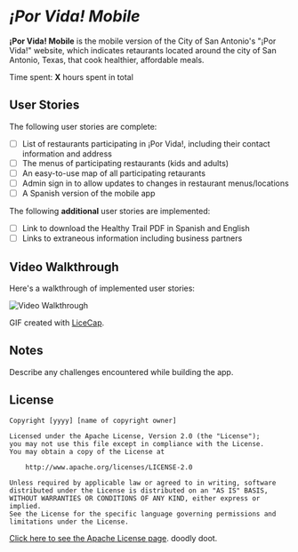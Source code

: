 # *¡Por Vida! Mobile*

**¡Por Vida! Mobile** is the mobile version of the City of San Antonio's "¡Por Vida!" website, which indicates retaurants located around the city of San Antonio, Texas, that cook healthier, affordable meals.

Time spent: **X** hours spent in total

## User Stories

The following user stories are complete:

- [ ] List of restaurants participating in ¡Por Vida!, including their contact information and address
- [ ] The menus of participating restaurants (kids and adults)
- [ ] An easy-to-use map of all participating retaurants
- [ ] Admin sign in to allow updates to changes in restaurant menus/locations
- [ ] A Spanish version of the mobile app

The following **additional** user stories are implemented:

- [ ] Link to download the Healthy Trail PDF in Spanish and English
- [ ] Links to extraneous information including business partners

## Video Walkthrough

Here's a walkthrough of implemented user stories:

<img src='http://i.imgur.com/link/to/your/gif/file.gif' title='Video Walkthrough' width='' alt='Video Walkthrough' />

GIF created with [LiceCap](http://www.cockos.com/licecap/).

## Notes

Describe any challenges encountered while building the app.

## License 



    Copyright [yyyy] [name of copyright owner]

    Licensed under the Apache License, Version 2.0 (the "License");
    you may not use this file except in compliance with the License.
    You may obtain a copy of the License at

        http://www.apache.org/licenses/LICENSE-2.0

    Unless required by applicable law or agreed to in writing, software
    distributed under the License is distributed on an "AS IS" BASIS,
    WITHOUT WARRANTIES OR CONDITIONS OF ANY KIND, either express or implied.
    See the License for the specific language governing permissions and
    limitations under the License.

[Click here to see the Apache License page](https://www.apache.org/licenses/LICENSE-2.0). doodly doot. 
